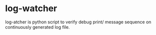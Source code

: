 log-watcher
===========

log-atcher is python script to verify debug print/ message sequence on continuously generated log file.